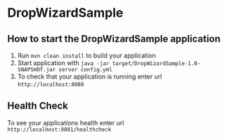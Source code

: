 # DropWizardSample

How to start the DropWizardSample application
---

1. Run `mvn clean install` to build your application
1. Start application with `java -jar target/DropWizardSample-1.0-SNAPSHOT.jar server config.yml`
1. To check that your application is running enter url `http://localhost:8080`

Health Check
---

To see your applications health enter url `http://localhost:8081/healthcheck`

